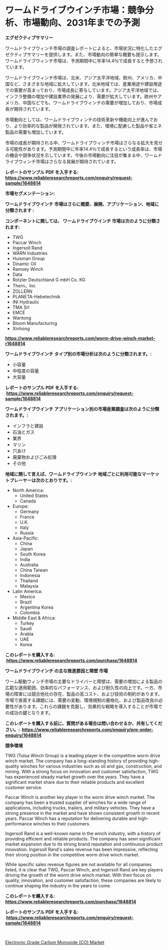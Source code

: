 <p><h1>ワームドライブウインチ市場：競争分析、市場動向、2031年までの予測</h1></p><p><strong>エグゼクティブサマリー</strong></p>
<p><p>ワームドライブウィンチ市場の調査レポートによると、市場状況に特化したエグゼクティブサマリーを提供します。また、市場動向の簡単な概要も提示します。ワームドライブウィンチ市場は、予測期間中に年率14.4％で成長すると予想されています。</p><p>ワームドライブウィンチ市場は、北米、アジア太平洋地域、欧州、アメリカ、中国など、さまざまな地域に拡大しています。北米地域では、産業用途や建設用途での需要が高まっており、市場成長に寄与しています。アジア太平洋地域では、インフラ整備の増加や建設業界の発展により、需要が拡大しています。欧州やアメリカ、中国などでも、ワームドライブウィンチの需要が増加しており、市場成長が期待されています。</p><p>市場動向としては、ワームドライブウィンチの技術革新や機能向上が進んでおり、より効率的な製品が開発されています。また、環境に配慮した製品や省エネ製品の需要も増加しています。</p><p>市場の成長が期待される中、ワームドライブウィンチ市場はさらなる拡大を見せる可能性があります。予測期間中に年率14.4％で成長するという成長率は、市場の機会や競争状況を示しています。今後の市場動向に注目が集まる中、ワームドライブウィンチ市場はさらなる発展が期待されています。</p></p>
<p><strong>レポートのサンプル PDF を入手する: <a href="https://www.reliableresearchreports.com/enquiry/request-sample/1648814">https://www.reliableresearchreports.com/enquiry/request-sample/1648814</a></strong></p>
<p><strong>市場セグメンテーション:</strong></p>
<p><strong> ワームドライブウインチ 市場はさらに概要、展開、アプリケーション、地域に分類されます :</strong></p>
<p><strong>コンポーネントに関しては、 ワームドライブウインチ 市場は次のように分類されます: &nbsp;</strong></p>
<p><ul><li>TWG</li><li>Paccar Winch</li><li>Ingersoll Rand</li><li>WARN Industries</li><li>Huisman Group</li><li>Dinamic Oil</li><li>Ramsey Winch</li><li>Data</li><li>Rotzler Deutschland G mbH Co. KG</li><li>Thern，Inc</li><li>ZOLLERN</li><li>PLANETA-Hebetechnik</li><li>INI Hydraulic</li><li>TMA Srl</li><li>EMCÉ</li><li>Wantong</li><li>Bloom Manufacturing</li><li>Xinhong</li></ul></p>
<p><strong><a href="https://www.reliableresearchreports.com/worm-drive-winch-market-r1648814">https://www.reliableresearchreports.com/worm-drive-winch-market-r1648814</a></strong></p>
<p><strong> ワームドライブウインチ タイプ別の市場分析は次のように分類されます。:</strong></p>
<p><ul><li>小容量</li><li>中程度の容量</li><li>大容量</li></ul></p>
<p><strong>レポートのサンプル PDF を入手する: &nbsp;<a href="https://www.reliableresearchreports.com/enquiry/request-sample/1648814">https://www.reliableresearchreports.com/enquiry/request-sample/1648814</a></strong></p>
<p><strong> ワームドライブウインチ アプリケーション別の市場産業調査は次のように分類されます。:</strong></p>
<p><ul><li>インフラと建設</li><li>石油とガス</li><li>業界</li><li>マリン</li><li>穴あけ</li><li>廃棄物およびごみ処理</li><li>その他</li></ul></p>
<p><strong>地域に関して言えば、ワームドライブウインチ 地域ごとに利用可能なマーケットプレーヤーは次のとおりです。:</strong></p>
<p><ul>
    <li>
        North America:
        <ul>
            <li>United States</li>
            <li>Canada</li>
        </ul>
    </li>
    <li>
        Europe:
        <ul>
            <li>Germany</li>
            <li>France</li>
            <li>U.K.</li>
            <li>Italy</li>
            <li>Russia</li>
        </ul>
    </li>
    <li>
        Asia-Pacific:
        <ul>
            <li>China</li>
            <li>Japan</li>
            <li>South Korea</li>
            <li>India</li>
            <li>Australia</li>
            <li>China Taiwan</li>
            <li>Indonesia</li>
            <li>Thailand</li>
            <li>Malaysia</li>
        </ul>
    </li>
    <li>
        Latin America:
        <ul>
            <li>Mexico</li>
            <li>Brazil</li>
            <li>Argentina Korea</li>
            <li>Colombia</li>
        </ul>
    </li>
    <li>
        Middle East & Africa:
        <ul>
            <li>Turkey</li>
            <li>Saudi</li>
            <li>Arabia</li>
            <li>UAE</li>
            <li>Korea</li>
        </ul>
    </li>
    </ul></p>
<p><strong>このレポートを購入する: &nbsp;<a href="https://www.reliableresearchreports.com/purchase/1648814">https://www.reliableresearchreports.com/purchase/1648814</a></strong></p>
<p><strong>ワームドライブウインチ の主な推進要因と障壁 市場</strong></p>
<p><p>ワーム駆動ウィンチ市場の主要なドライバーと障壁は、需要の増加による製品の広範な適用範囲、効率的なパフォーマンス、および耐久性の向上です。一方、市場の障害には競合他社の存在、製品の高コスト、および技術の制約があります。市場で直面する課題には、需要の変動、環境規制の厳格化、および製品改良の必要性があります。これらの課題を克服し、効果的な戦略を導入することが市場での成功の鍵となります。</p></p>
<p><strong>このレポートを購入する前に、質問がある場合は問い合わせるか、共有してください。:&nbsp; <a href="https://www.reliableresearchreports.com/enquiry/pre-order-enquiry/1648814">https://www.reliableresearchreports.com/enquiry/pre-order-enquiry/1648814</a></strong></p>
<p><strong>競争環境</strong></p>
<p><p>TWG (Tulsa Winch Group) is a leading player in the competitive worm drive winch market. The company has a long-standing history of providing high-quality winches for various industries such as oil and gas, construction, and mining. With a strong focus on innovation and customer satisfaction, TWG has experienced steady market growth over the years. They have a significant market share due to their reliable products and excellent customer service.</p><p>Paccar Winch is another key player in the worm drive winch market. The company has been a trusted supplier of winches for a wide range of applications, including trucks, trailers, and military vehicles. They have a strong presence in the market and have shown consistent growth in recent years. Paccar Winch has a reputation for delivering durable and high-performance winches to their customers.</p><p>Ingersoll Rand is a well-known name in the winch industry, with a history of providing efficient and reliable products. The company has seen significant market expansion due to its strong brand reputation and continuous product innovation. Ingersoll Rand's sales revenue has been impressive, reflecting their strong position in the competitive worm drive winch market.</p><p>While specific sales revenue figures are not available for all companies listed, it is clear that TWG, Paccar Winch, and Ingersoll Rand are key players driving the growth of the worm drive winch market. With their focus on quality, innovation, and customer satisfaction, these companies are likely to continue shaping the industry in the years to come.</p></p>
<p><strong>このレポートを購入する: &nbsp; <a href="https://www.reliableresearchreports.com/purchase/1648814">https://www.reliableresearchreports.com/purchase/1648814</a></strong></p>
<p><strong>レポートのサンプル PDF を入手する: &nbsp;<a href="https://www.reliableresearchreports.com/enquiry/request-sample/1648814">https://www.reliableresearchreports.com/enquiry/request-sample/1648814</a></strong><strong></strong></p>
<p>&nbsp;</p>
<p><p><a href="https://cautious-neon-760.notion.site/Electronic-Grade-Carbon-Monoxide-CO-Market-The-Key-To-Successful-Business-Strategy-Forecast-Till--a44d3f6601b6437fae7c41f4edabc169">Electronic Grade Carbon Monoxide (CO) Market</a></p></p>